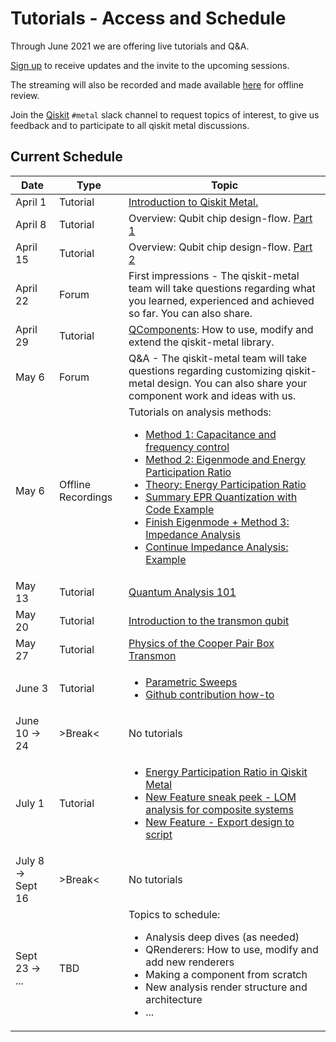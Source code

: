 # Tutorials - Access and Schedule

Through June 2021 we are offering live tutorials and Q&A.

[Sign up](https://airtable.com/shrxQEgKqZCf319F3) to receive updates and the invite to the upcoming sessions.

The streaming will also be recorded and made available [here](https://www.youtube.com/playlist?list=PLOFEBzvs-VvqHl5ZqVmhB_FcSqmLufsjb) for offline review.

Join the [Qiskit](https://ibm.co/joinqiskitslack) `#metal` slack channel to request topics of interest, to give us feedback and to participate to all qiskit metal discussions.

## Current Schedule
| Date | Type | Topic |
| -------------------- | -------------------- | ------------------------------------ |
| April 1 | Tutorial | [Introduction to Qiskit Metal.](https://youtu.be/NCNv3YPvveM) |
| April 8 | Tutorial | Overview: Qubit chip design-flow. [Part 1](https://youtu.be/bsrsKZLTkTo) |
| April 15 | Tutorial | Overview: Qubit chip design-flow. [Part 2](https://youtu.be/fj1hpAqZfmg) |
| April 22 | Forum | First impressions - The qiskit-metal team will take questions regarding what you learned, experienced and achieved so far. You can also share. | |
| April 29 | Tutorial | [QComponents](https://youtu.be/ljzWF3dNHEU): How to use, modify and extend the qiskit-metal library. |
| May 6 | Forum | Q&A - The qiskit-metal team will take questions regarding customizing qiskit-metal design. You can also share your component work and ideas with us. | |
| May 6 | Offline Recordings | Tutorials on analysis methods:<ul><li>[Method 1: Capacitance and frequency control](https://youtu.be/rY7Os7B9sg0)</li><li>[Method 2: Eigenmode and Energy Participation Ratio](https://youtu.be/mvT9Fb7UGH4)</li><li>[Theory: Energy Participation Ratio](https://youtu.be/ITCkKfjxcbc)</li><li>[Summary EPR Quantization with Code Example](https://youtu.be/FXmPyYEyL9U)</li><li>[Finish Eigenmode + Method 3: Impedance Analysis](https://youtu.be/4jBVdHzmJdw)</li><li>[Continue Impedance Analysis: Example](https://youtu.be/Bi8ZVAq-0tw)</li></ul> | |
| May 13 | Tutorial | [Quantum Analysis 101](https://youtu.be/QIr2Rlj1cpI) |
| May 20 | Tutorial | [Introduction to the transmon qubit](https://youtu.be/6KgOaU1BAxg) |
| May 27 | Tutorial | [Physics of the Cooper Pair Box Transmon](https://youtu.be/Ql8AS4Iay-Q) |
| June 3 | Tutorial | <ul><li>[Parametric Sweeps](https://youtu.be/ZRsk5dvH1K0)</li><li>[Github contribution how-to](https://youtu.be/rJWo1Pt19vI)</li> |
| June 10 &rightarrow; 24 | >Break< | No tutorials |
| July 1 | Tutorial | <ul><li>[Energy Participation Ratio in Qiskit Metal](https://youtu.be/HJNKG5z6Jys)</li><li>[New Feature sneak peek - LOM analysis for composite systems](https://youtu.be/XpnTJSBjb8E)</li><li>[New Feature - Export design to script](https://youtu.be/JpoD3SjObHc)</li></ul> |
| July 8 &rightarrow; Sept 16 | >Break< | No tutorials |
| Sept 23 &rightarrow; ... | TBD | Topics to schedule:<ul><li>Analysis deep dives (as needed)</li><li>QRenderers: How to use, modify and add new renderers</li><li>Making a component from scratch</li><li>New analysis render structure and architecture</li><li>...</li></ul> |
